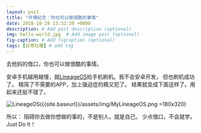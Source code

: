 ```yaml
---
layout: post
title: "开博纪念：你也可以做很酷的事情"
date: 2018-10-28 13:32:20 +0800
description: # Add post description (optional)
img: hello-world.jpg  # Add image post (optional)
fig-caption: # Add figcaption (optional)
tags: [日常吐槽] # add tag
---
```


去他妈的借口，你也可以做很酷的事情。

安卓手机越用越慢，就[LineageOS]给手机刷机。我不会安卓开发， 但也刷机成功了。
精简了不需要的APP，加上强迫症的瘾又犯了。
结果就变成下面这样了。用起来还挺不错了。

![LineageOS]({{site.baseurl}}/assets/img/MyLineageOS.png =180x320)

所以：
阻碍你去做你想做的事的，不是别人，就是自己。
少点借口，不会就学，Just Do It！

[LineageOS]: https://www.lineageos.org/